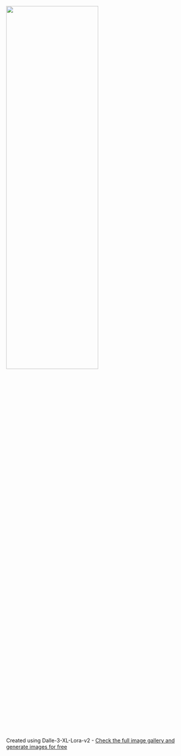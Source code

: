 
<a href="https://github.com/6rz6/AI-Directory-2024/wiki/Home"><img src="https://github.com/6rz6/AI-Directory-2024/assets/102882394/a37785a9-59ff-45a2-bec6-caeb3175e10b" width="70%" height="50%" align=center></a>

Created using Dalle-3-XL-Lora-v2 - [Check the full image gallery and generate images for free](https://github.com/6rz6/AI-Directory-2024/wiki/Generative-AI-Directory-2024-%F0%9F%A4%96-rzAI#ai-image-generators-2024-tested-free)

